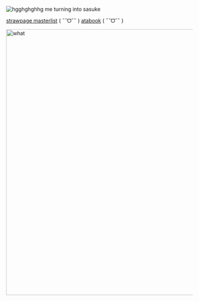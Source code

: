 ![hgghghghhg](https://github.com/user-attachments/assets/3fb9353d-8750-4b63-998b-b89ac8eea907)
me turning into sasuke

[strawpage masterlist](https://clownywowny.straw.page/) ( ˶ˆᗜˆ˵ )‎‎‎‎ [atabook](https://itafushi.atabook.org) ( ˶ˆᗜˆ˵ )

<img width="840" height="718" alt="what" src="https://github.com/user-attachments/assets/bd70fc22-d683-4fd3-9c2a-4ecfb29d4b40" />

